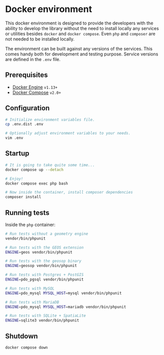 # Docker environment

This docker environment is designed to provide the developers with the ability to develop the library without the need to install locally any services or utilities besides `docker` and `docker compose`. Even `php` and `composer` are not needed to be installed locally.

The environment can be built against any versions of the services. This comes handy both for development and testing purpose. Service versions are defined in the `.env` file.

## Prerequisites
* [Docker Engine](https://docs.docker.com/engine/) `v1.13+`
* [Docker Compose](https://docs.docker.com/compose/) `v2.0+`

## Configuration
```bash
# Initialize environment variables file.
cp .env.dist .env

# Optionally adjust environment variables to your needs.
vim .env
```

## Startup
```bash
# It is going to take quite some time...
docker compose up --detach

# Enjoy!
docker compose exec php bash

# Now inside the container, install composer dependencies
composer install
```

## Running tests

Inside the `php` container:

```bash
# Run tests without a geometry engine
vendor/bin/phpunit

# Run tests with the GEOS extension
ENGINE=geos vendor/bin/phpunit

# Run tests with the geosop binary
ENGINE=geosop vendor/bin/phpunit

# Run tests with Postgres + PostGIS
ENGINE=pdo_pgsql vendor/bin/phpunit

# Run tests with MySQL
ENGINE=pdo_mysql MYSQL_HOST=mysql vendor/bin/phpunit

# Run tests with MariaDB
ENGINE=pdo_mysql MYSQL_HOST=mariadb vendor/bin/phpunit

# Run tests with SQLite + SpatiaLite
ENGINE=sqlite3 vendor/bin/phpunit
````

## Shutdown
```bash
docker compose down
```
